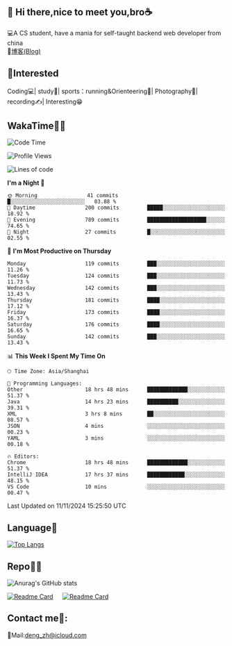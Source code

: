 👋 Hi there,nice to meet you,bro☕
---
💻A CS student, have a mania for self-taught backend web developer from china   
📌[博客(Blog)](https://github.com/HealUP/MyBlog)

 <!-- waka-box start -->
 <!-- waka-box end -->
 
🧲**Interested**
--
Coding💻| study📖| sports：running&Orienteering🏃‍| Photography📸| recording✍️| Interesting😁

WakaTime👨‍💻
---
<!--START_SECTION:waka-->
![Code Time](http://img.shields.io/badge/Code%20Time-2%2C071%20hrs%2012%20mins-blue)

![Profile Views](http://img.shields.io/badge/Profile%20Views-0-blue)

![Lines of code](https://img.shields.io/badge/From%20Hello%20World%20I%27ve%20Written-205.0%20thousand%20lines%20of%20code-blue)

**I'm a Night 🦉** 

```text
🌞 Morning                41 commits          █░░░░░░░░░░░░░░░░░░░░░░░░   03.88 % 
🌆 Daytime                200 commits         █████░░░░░░░░░░░░░░░░░░░░   18.92 % 
🌃 Evening                789 commits         ███████████████████░░░░░░   74.65 % 
🌙 Night                  27 commits          █░░░░░░░░░░░░░░░░░░░░░░░░   02.55 % 
```
📅 **I'm Most Productive on Thursday** 

```text
Monday                   119 commits         ███░░░░░░░░░░░░░░░░░░░░░░   11.26 % 
Tuesday                  124 commits         ███░░░░░░░░░░░░░░░░░░░░░░   11.73 % 
Wednesday                142 commits         ███░░░░░░░░░░░░░░░░░░░░░░   13.43 % 
Thursday                 181 commits         ████░░░░░░░░░░░░░░░░░░░░░   17.12 % 
Friday                   173 commits         ████░░░░░░░░░░░░░░░░░░░░░   16.37 % 
Saturday                 176 commits         ████░░░░░░░░░░░░░░░░░░░░░   16.65 % 
Sunday                   142 commits         ███░░░░░░░░░░░░░░░░░░░░░░   13.43 % 
```


📊 **This Week I Spent My Time On** 

```text
🕑︎ Time Zone: Asia/Shanghai

💬 Programming Languages: 
Other                    18 hrs 48 mins      █████████████░░░░░░░░░░░░   51.37 % 
Java                     14 hrs 23 mins      ██████████░░░░░░░░░░░░░░░   39.31 % 
XML                      3 hrs 8 mins        ██░░░░░░░░░░░░░░░░░░░░░░░   08.57 % 
JSON                     4 mins              ░░░░░░░░░░░░░░░░░░░░░░░░░   00.23 % 
YAML                     3 mins              ░░░░░░░░░░░░░░░░░░░░░░░░░   00.18 % 

🔥 Editors: 
Chrome                   18 hrs 48 mins      █████████████░░░░░░░░░░░░   51.37 % 
IntelliJ IDEA            17 hrs 37 mins      ████████████░░░░░░░░░░░░░   48.15 % 
VS Code                  10 mins             ░░░░░░░░░░░░░░░░░░░░░░░░░   00.47 % 
```


 Last Updated on 11/11/2024 15:25:50 UTC
<!--END_SECTION:waka-->

Language🚀
---
[![Top Langs](https://github-readme-stats.vercel.app/api/top-langs/?username=HealUP&layout=compact&hide_border=true)](https://github.com/HealUP)

Repo🧑‍💻
---
![Anurag's GitHub stats](https://github-readme-stats.vercel.app/api?username=HealUP&count_private=true&show_icons=true&theme=gruvbox&hide_border=true) 

[![Readme Card](https://github-readme-stats.vercel.app/api/pin/?username=HealUP&repo=InternetEy&theme=transparent)](https://github.com/HealUP/InternetEy) &emsp;
[![Readme Card](https://github-readme-stats.vercel.app/api/pin/?username=HealUP&repo=CampusExperience&theme=transparent)](https://github.com/HealUP/CampusExperience)


Contact me📱:
---
📮Mail:deng_zh@icloud.com  

